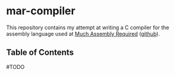 # mar-compiler

This repository contains my attempt at writing a C compiler for the assembly language used at [Much Assembly Required](https://www.muchassemblyrequired.com) ([github](https://github.com/simon987/Much-Assembly-Required)).

## Table of Contents

\#TODO
